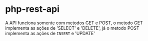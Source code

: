 # php-rest-api
A API funciona somente com metodos GET e POST, o metodo GET implementa as ações de 'SELECT' e 'DELETE', já o metodo POST implementa as ações de `INSERT` e 'UPDATE'
